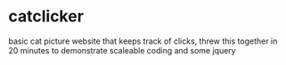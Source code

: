 # catclicker
basic cat picture website that keeps track of clicks, threw this together in 20 minutes to demonstrate scaleable coding and some jquery 
